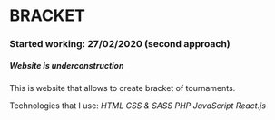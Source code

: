 # BRACKET
### Started working: 27/02/2020 (second approach)
##### *Website is underconstruction*

This is website that allows to create bracket of tournaments.

Technologies that I use:
*HTML*
*CSS & SASS*
*PHP*
*JavaScript*
*React.js*